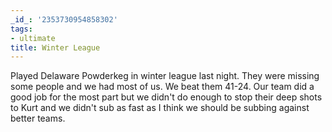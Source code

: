 ```yaml
---
_id_: '2353730954858302'
tags:
- ultimate
title: Winter League
---
```


Played Delaware Powderkeg in winter league last night. They were missing some people and we had most of us. We beat them 41-24. Our team did a good job for the most part but we didn't do enough to stop their deep shots to Kurt and we didn't sub as fast as I think we should be subbing against better teams.
